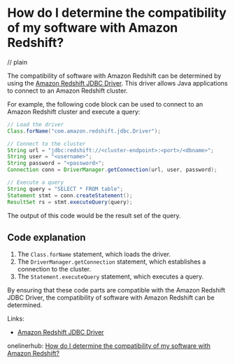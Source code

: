# How do I determine the compatibility of my software with Amazon Redshift?
// plain

The compatibility of software with Amazon Redshift can be determined by using the [Amazon Redshift JDBC Driver](https://docs.aws.amazon.com/redshift/latest/mgmt/configure-jdbc-connection.html). This driver allows Java applications to connect to an Amazon Redshift cluster.

For example, the following code block can be used to connect to an Amazon Redshift cluster and execute a query:

```java
// Load the driver
Class.forName("com.amazon.redshift.jdbc.Driver");

// Connect to the cluster
String url = "jdbc:redshift://<cluster-endpoint>:<port>/<dbname>";
String user = "<username>";
String password = "<password>";
Connection conn = DriverManager.getConnection(url, user, password);

// Execute a query
String query = "SELECT * FROM table";
Statement stmt = conn.createStatement();
ResultSet rs = stmt.executeQuery(query);
```

The output of this code would be the result set of the query.

## Code explanation


1. The `Class.forName` statement, which loads the driver.
2. The `DriverManager.getConnection` statement, which establishes a connection to the cluster.
3. The `Statement.executeQuery` statement, which executes a query.

By ensuring that these code parts are compatible with the Amazon Redshift JDBC Driver, the compatibility of software with Amazon Redshift can be determined.

Links:

- [Amazon Redshift JDBC Driver](https://docs.aws.amazon.com/redshift/latest/mgmt/configure-jdbc-connection.html)

onelinerhub: [How do I determine the compatibility of my software with Amazon Redshift?](https://onelinerhub.com/amazon-redshift/how-do-i-determine-the-compatibility-of-my-software-with-amazon-redshift)